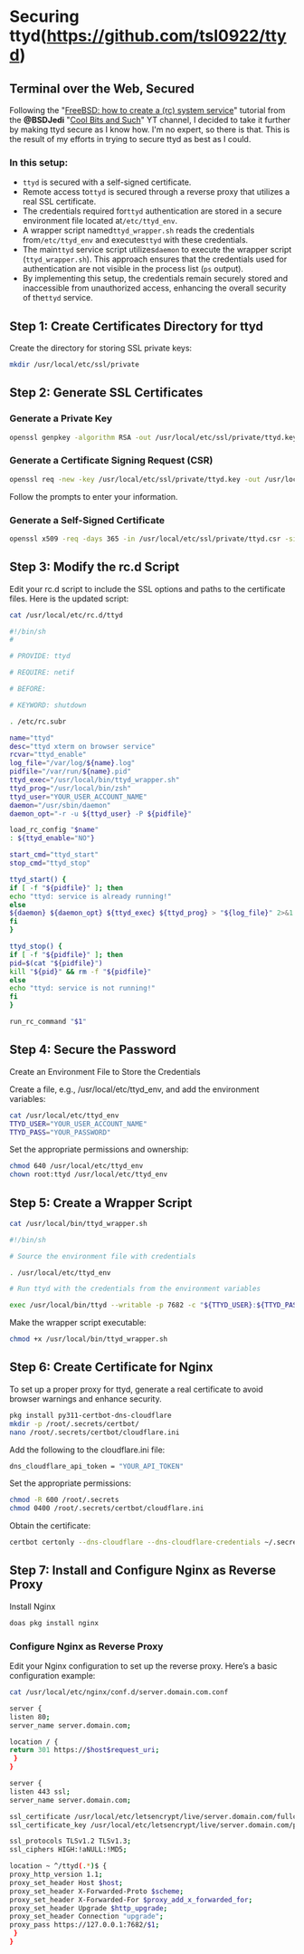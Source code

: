 # Securing ttyd(https://github.com/tsl0922/ttyd)

## Terminal over the Web, Secured

Following the "[FreeBSD: how to create a (rc) system service](https://youtu.be/_4NhXojyRx8?si=BRZ73lXlIkiGj9jp)" tutorial from the **@BSDJedi** "[Cool Bits and Such](https://youtube.com/@bsdjedi?si=Q3juFPOTn8Ffop1s)" YT channel, I decided to take it further by making ttyd secure as I know how. I'm no expert, so there is that. This is the result of my efforts in trying to secure ttyd as best as I could.

### In this setup:

* `ttyd` is secured with a self-signed certificate.
* Remote access to`ttyd` is secured through a reverse proxy that utilizes a real SSL certificate.
* The credentials required for`ttyd` authentication are stored in a secure environment file located at`/etc/ttyd_env`.
* A wrapper script named`ttyd_wrapper.sh` reads the credentials from`/etc/ttyd_env` and executes`ttyd` with these credentials.
* The main`ttyd` service script utilizes`daemon` to execute the wrapper script (`ttyd_wrapper.sh`). This approach ensures that the credentials used for authentication are not visible in the process list (`ps` output).
* By implementing this setup, the credentials remain securely stored and inaccessible from unauthorized access, enhancing the overall security of the`ttyd` service.

## Step 1: Create Certificates Directory for ttyd

Create the directory for storing SSL private keys:

```sh
mkdir /usr/local/etc/ssl/private
```

## Step 2: Generate SSL Certificates

### Generate a Private Key

```sh
openssl genpkey -algorithm RSA -out /usr/local/etc/ssl/private/ttyd.key
```

### Generate a Certificate Signing Request (CSR)

```sh
openssl req -new -key /usr/local/etc/ssl/private/ttyd.key -out /usr/local/etc/ssl/private/ttyd.csr
```

Follow the prompts to enter your information.

### Generate a Self-Signed Certificate

```sh
openssl x509 -req -days 365 -in /usr/local/etc/ssl/private/ttyd.csr -signkey /usr/local/etc/ssl/private/ttyd.key -out /usr/local/etc/ssl/certs/ttyd.crt
```

## Step 3: Modify the rc.d Script

Edit your rc.d script to include the SSL options and paths to the certificate files. Here is the updated script:

```sh
cat /usr/local/etc/rc.d/ttyd
```

```sh
#!/bin/sh
#

# PROVIDE: ttyd

# REQUIRE: netif

# BEFORE:

# KEYWORD: shutdown

. /etc/rc.subr

name="ttyd"
desc="ttyd xterm on browser service"
rcvar="ttyd_enable"
log_file="/var/log/${name}.log"
pidfile="/var/run/${name}.pid"
ttyd_exec="/usr/local/bin/ttyd_wrapper.sh"
ttyd_prog="/usr/local/bin/zsh"
ttyd_user="YOUR_USER_ACCOUNT_NAME"
daemon="/usr/sbin/daemon"
daemon_opt="-r -u ${ttyd_user} -P ${pidfile}"

load_rc_config "$name"
: ${ttyd_enable="NO"}

start_cmd="ttyd_start"
stop_cmd="ttyd_stop"

ttyd_start() {
if [ -f "${pidfile}" ]; then
echo "ttyd: service is already running!"
else
${daemon} ${daemon_opt} ${ttyd_exec} ${ttyd_prog} > "${log_file}" 2>&1
fi
}

ttyd_stop() {
if [ -f "${pidfile}" ]; then
pid=$(cat "${pidfile}")
kill "${pid}" && rm -f "${pidfile}"
else
echo "ttyd: service is not running!"
fi
}

run_rc_command "$1"
```

## Step 4: Secure the Password

Create an Environment File to Store the Credentials

Create a file, e.g., /usr/local/etc/ttyd_env, and add the environment variables:

```sh
cat /usr/local/etc/ttyd_env
TTYD_USER="YOUR_USER_ACCOUNT_NAME"
TTYD_PASS="YOUR_PASSWORD"
```

Set the appropriate permissions and ownership:

```sh
chmod 640 /usr/local/etc/ttyd_env
chown root:ttyd /usr/local/etc/ttyd_env
```

## Step 5: Create a Wrapper Script

```sh
cat /usr/local/bin/ttyd_wrapper.sh
```

```sh
#!/bin/sh

# Source the environment file with credentials

. /usr/local/etc/ttyd_env

# Run ttyd with the credentials from the environment variables

exec /usr/local/bin/ttyd --writable -p 7682 -c "${TTYD_USER}:${TTYD_PASS}" -w /home/${TTYD_USER} -o --ssl --ssl-cert /usr/local/etc/ssl/certs/ttyd.crt --ssl-key /usr/local/etc/ssl/private/ttyd.key "$@"
```

Make the wrapper script executable:

```sh
chmod +x /usr/local/bin/ttyd_wrapper.sh
```

## Step 6: Create Certificate for Nginx

To set up a proper proxy for ttyd, generate a real certificate to avoid browser warnings and enhance security.

```sh
pkg install py311-certbot-dns-cloudflare
mkdir -p /root/.secrets/certbot/
nano /root/.secrets/certbot/cloudflare.ini
```

Add the following to the cloudflare.ini file:

```sh
dns_cloudflare_api_token = "YOUR_API_TOKEN"
```

Set the appropriate permissions:

```sh
chmod -R 600 /root/.secrets
chmod 0400 /root/.secrets/certbot/cloudflare.ini
```

Obtain the certificate:

```sh
certbot certonly --dns-cloudflare --dns-cloudflare-credentials ~/.secrets/certbot/cloudflare.ini -d server.domain.com
```

## Step 7: Install and Configure Nginx as Reverse Proxy

Install Nginx

```sh
doas pkg install nginx
```

### Configure Nginx as Reverse Proxy

Edit your Nginx configuration to set up the reverse proxy. Here’s a basic configuration example:

```sh
cat /usr/local/etc/nginx/conf.d/server.domain.com.conf
```

```sh
server {
listen 80;
server_name server.domain.com;

location / {
return 301 https://$host$request_uri;
 }
}

server {
listen 443 ssl;
server_name server.domain.com;

ssl_certificate /usr/local/etc/letsencrypt/live/server.domain.com/fullchain.pem;
ssl_certificate_key /usr/local/etc/letsencrypt/live/server.domain.com/privkey.pem;

ssl_protocols TLSv1.2 TLSv1.3;
ssl_ciphers HIGH:!aNULL:!MD5;

location ~ ^/ttyd(.*)$ {
proxy_http_version 1.1;
proxy_set_header Host $host;
proxy_set_header X-Forwarded-Proto $scheme;
proxy_set_header X-Forwarded-For $proxy_add_x_forwarded_for;
proxy_set_header Upgrade $http_upgrade;
proxy_set_header Connection "upgrade";
proxy_pass https://127.0.0.1:7682/$1;
 }
}
```
